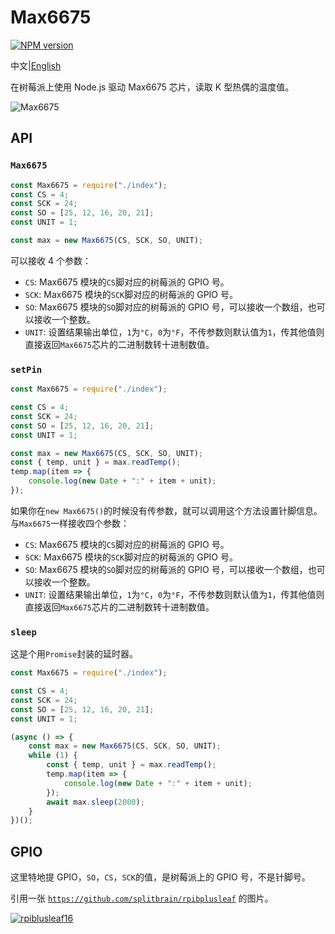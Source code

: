# Max6675

[![NPM version](https://img.shields.io/npm/v/max6675-raspi.svg)](https://www.npmjs.com/package/max6675-raspi)

中文|[English](./REAME.md)

在树莓派上使用 Node.js 驱动 Max6675 芯片，读取 K 型热偶的温度值。

![Max6675](https://github.com/bubao/Max6675-Raspberry-pi-nodejs/blob/master/imgs/Max6675.png)

## API

### `Max6675`

```js
const Max6675 = require("./index");
const CS = 4;
const SCK = 24;
const SO = [25, 12, 16, 20, 21];
const UNIT = 1;

const max = new Max6675(CS, SCK, SO, UNIT);
```

可以接收 4 个参数：

- `CS`: Max6675 模块的`CS`脚对应的树莓派的 GPIO 号。
- `SCK`: Max6675 模块的`SCK`脚对应的树莓派的 GPIO 号。
- `SO`: Max6675 模块的`SO`脚对应的树莓派的 GPIO 号，可以接收一个数组，也可以接收一个整数。
- `UNIT`: 设置结果输出单位，`1`为`°C`，`0`为`°F`，不传参数则默认值为`1`，传其他值则直接返回`Max6675`芯片的二进制数转十进制数值。

### `setPin`

```js
const Max6675 = require("./index");

const CS = 4;
const SCK = 24;
const SO = [25, 12, 16, 20, 21];
const UNIT = 1;

const max = new Max6675(CS, SCK, SO, UNIT);
const { temp, unit } = max.readTemp();
temp.map(item => {
    console.log(new Date + ":" + item + unit);
});
```

如果你在`new Max6675()`的时候没有传参数，就可以调用这个方法设置针脚信息。与`Max6675`一样接收四个参数：

- `CS`: Max6675 模块的`CS`脚对应的树莓派的 GPIO 号。
- `SCK`: Max6675 模块的`SCK`脚对应的树莓派的 GPIO 号。
- `SO`: Max6675 模块的`SO`脚对应的树莓派的 GPIO 号，可以接收一个数组，也可以接收一个整数。
- `UNIT`: 设置结果输出单位，`1`为`°C`，`0`为`°F`，不传参数则默认值为`1`，传其他值则直接返回`Max6675`芯片的二进制数转十进制数值。

### `sleep`

这是个用`Promise`封装的延时器。

```js
const Max6675 = require("./index");

const CS = 4;
const SCK = 24;
const SO = [25, 12, 16, 20, 21];
const UNIT = 1;

(async () => {
    const max = new Max6675(CS, SCK, SO, UNIT);
    while (1) {
        const { temp, unit } = max.readTemp();
        temp.map(item => {
            console.log(new Date + ":" + item + unit);
        });
        await max.sleep(2000);
    }
})();
```

## GPIO

这里特地提 GPIO，`SO`，`CS`，`SCK`的值，是树莓派上的 GPIO 号，不是针脚号。

引用一张 [`https://github.com/splitbrain/rpibplusleaf`](https://github.com/splitbrain/rpibplusleaf) 的图片。

[![rpiblusleaf16](https://github.com/bubao/Max6675-Raspberry-pi-nodejs/blob/master/imgs/rpiblusleaf16.svg)](https://github.com/splitbrain/rpibplusleaf)